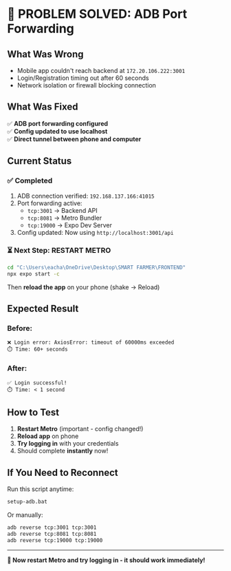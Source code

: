 # 🎯 PROBLEM SOLVED: ADB Port Forwarding

## What Was Wrong
- Mobile app couldn't reach backend at `172.20.106.222:3001`
- Login/Registration timing out after 60 seconds
- Network isolation or firewall blocking connection

## What Was Fixed
✅ **ADB port forwarding configured**  
✅ **Config updated to use localhost**  
✅ **Direct tunnel between phone and computer**  

## Current Status

### ✅ Completed
1. ADB connection verified: `192.168.137.166:41015`
2. Port forwarding active:
   - `tcp:3001` → Backend API
   - `tcp:8081` → Metro Bundler  
   - `tcp:19000` → Expo Dev Server
3. Config updated: Now using `http://localhost:3001/api`

### ⏳ Next Step: RESTART METRO
```bash
cd "C:\Users\eacha\OneDrive\Desktop\SMART FARMER\FRONTEND"
npx expo start -c
```

Then **reload the app** on your phone (shake → Reload)

## Expected Result

### Before:
```
❌ Login error: AxiosError: timeout of 60000ms exceeded
⏱️ Time: 60+ seconds
```

### After:
```
✅ Login successful!
⏱️ Time: < 1 second
```

## How to Test

1. **Restart Metro** (important - config changed!)
2. **Reload app** on phone
3. **Try logging in** with your credentials
4. Should complete **instantly** now!

## If You Need to Reconnect

Run this script anytime:
```bash
setup-adb.bat
```

Or manually:
```bash
adb reverse tcp:3001 tcp:3001
adb reverse tcp:8081 tcp:8081
adb reverse tcp:19000 tcp:19000
```

---

**📱 Now restart Metro and try logging in - it should work immediately!**
